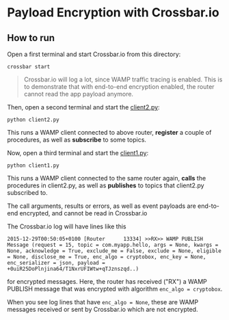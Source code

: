 # Payload Encryption with Crossbar.io

## How to run

Open a first terminal and start Crossbar.io from this directory:

```console
crossbar start
```

> Crossbar.io will log a lot, since WAMP traffic tracing is enabled. This is to demonstrate that with end-to-end encryption enabled, the router cannot read the app payload anymore.

Then, open a second terminal and start the [client2.py](client2.py):

```console
python client2.py
```

This runs a WAMP client connected to above router, **register** a couple of procedures, as well as **subscribe** to some topics.

Now, open a third terminal and start the [client1.py](client1.py):

```console
python client1.py
```

This runs a WAMP client connected to the same router again, **calls** the procedures in client2.py, as well as **publishes** to topics that client2.py subscribed to.

The call arguments, results or errors, as well as event payloads are end-to-end encrypted, and cannot be read in Crossbar.io

The Crossbar.io log will have lines like this

```console
2015-12-29T00:50:05+0100 [Router      13334] >>RX>> WAMP PUBLISH Message (request = 15, topic = com.myapp.hello, args = None, kwargs = None, acknowledge = True, exclude_me = False, exclude = None, eligible = None, disclose_me = True, enc_algo = cryptobox, enc_key = None, enc_serializer = json, payload = +0uiR25DoPlnjina64/T1NxrUFIWtw+qTJznszqd..)
```

for encrypted messages. Here, the router has received ("RX") a WAMP PUBLISH message that was encrypted with algorithm `enc_algo = cryptobox`.

When you see log lines that have `enc_algo = None`, these are WAMP messages received or sent by Crossbar.io which are not encrypted.
